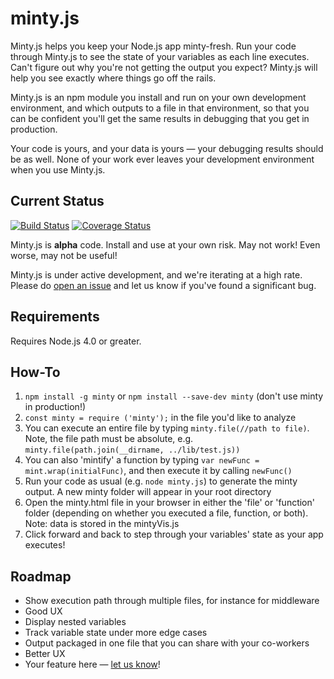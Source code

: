 # minty.js

Minty.js helps you keep your Node.js app minty-fresh. Run your code through
Minty.js to see the state of your variables as each line executes. Can't
figure out why you're not getting the output you expect? Minty.js will help you
see exactly where things go off the rails.

Minty.js is an npm module you install and run on your own development
environment, and which outputs to a file in that environment, so that you can be
confident you'll get the same results in debugging that you get in production.

Your code is yours, and your data is yours &mdash; your debugging results should
be as well. None of your work ever leaves your development environment when
you use Minty.js.

## Current Status

[![Build Status](https://travis-ci.org/lumpy-turnips/minty.svg?branch=master&amp;dummy=dummy)](https://travis-ci.org/lumpy-turnips/minty) [![Coverage Status](https://coveralls.io/repos/github/lumpy-turnips/minty/badge.svg?branch=master&amp;dummy=dummy)](https://coveralls.io/github/lumpy-turnips/minty?branch=master)

Minty.js is __alpha__ code. Install and use at your own risk. May not work!
Even worse, may not be useful!

Minty.js is under active development, and we're iterating at a high rate.
Please do [open an issue](https://github.com/lumpy-turnips/minty/issues/new)
and let us know if you've found a significant bug.

## Requirements

Requires Node.js 4.0 or greater.

## How-To

1. `npm install -g minty` or `npm install --save-dev minty` (don't use minty in production!)
1. `const minty = require ('minty');` in the file you'd like to analyze
1. You can execute an entire file by typing `minty.file(//path to file)`. Note, the file path must be absolute, e.g. `minty.file(path.join(__dirname, ../lib/test.js))`
1. You can also 'mintify' a function by typing `var newFunc = mint.wrap(initialFunc)`, and then execute it by calling `newFunc()`
1. Run your code as usual (e.g. `node minty.js`) to generate the minty output. A new minty folder will appear in your root directory
1. Open the minty.html file in your browser in either the 'file' or 'function' folder (depending on whether you executed a file, function, or both). Note: data is stored in the mintyVis.js
1. Click forward and back to step through your variables' state as your app executes!

## Roadmap

* Show execution path through multiple files, for instance for middleware
* Good UX
* Display nested variables
* Track variable state under more edge cases
* Output packaged in one file that you can share with your co-workers
* Better UX
* Your feature here &mdash; [let us know](https://github.com/lumpy-turnips/minty/issues/new)!
